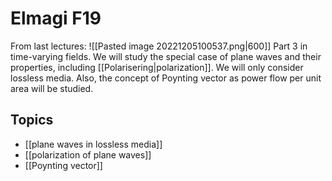 # Elmagi F19 
From last lectures:
![[Pasted image 20221205100537.png|600]]
Part 3 in time-varying fields. We will study the special case of plane waves and their properties, including [[Polarisering|polarization]]. We will only consider lossless media. Also, the concept of Poynting vector as power flow per unit area will be studied.

## Topics
- [[plane waves in lossless media]]
- [[polarization of plane waves]]
- [[Poynting vector]]